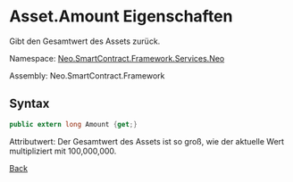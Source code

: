 # Asset.Amount Eigenschaften

Gibt den Gesamtwert des Assets zurück.

Namespace: [Neo.SmartContract.Framework.Services.Neo](../../neo.md)

Assembly: Neo.SmartContract.Framework

## Syntax

```c#
public extern long Amount {get;}
```

Attributwert: Der Gesamtwert des Assets ist so groß, wie der aktuelle Wert multipliziert mit 100,000,000.



[Back](../Asset.md)
